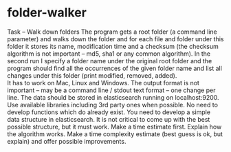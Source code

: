 # folder-walker

Task – Walk down folders
The program gets a root folder (a command line parameter) and walks down the folder and for each file and folder under this folder it stores its name, modification time and a checksum (the checksum algorithm is not important – md5, sha1 or any common algorithm). 
In the second run I specify a folder name under the original root folder and the program should find all the occurrences of the given folder name and list all changes under this folder (print modified, removed, added).  
It has to work on Mac, Linux and Windows.
The output format is not important – may be a command line / stdout text format – one change per line.
The data should be stored in elasticsearch running on localhost:9200. Use available libraries including 3rd party ones when possible. No need to develop functions which do already exist. You need to develop a simple data structure in elasticsearch. It is not critical to come up with the best possible structure, but it must work. 
Make a time estimate first.
Explain how the algorithm works. 
Make a time complexity estimate (best guess is ok, but explain) and offer possible improvements.  

